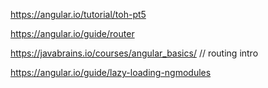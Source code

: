 https://angular.io/tutorial/toh-pt5


https://angular.io/guide/router


https://javabrains.io/courses/angular_basics/                  // routing intro


https://angular.io/guide/lazy-loading-ngmodules

